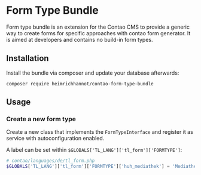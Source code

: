 # Form Type Bundle

Form type bundle is an extension for the Contao CMS to provide a generic way to create forms for specific approaches with contao form generator. 
It is aimed at developers and contains no build-in form types.

## Installation

Install the bundle via composer and update your database afterwards:

```
composer require heimrichhannot/contao-form-type-bundle
```

## Usage

### Create a new form type

Create a new class that implements the `FormTypeInterface` and register it as service with autoconfiguration enabled.

A label can be set within `$GLOBALS['TL_LANG']['tl_form']['FORMTYPE']`:

```php
# contao/languages/de/tl_form.php
$GLOBALS['TL_LANG']['tl_form']['FORMTYPE']['huh_mediathek'] = 'Mediathek';
```



